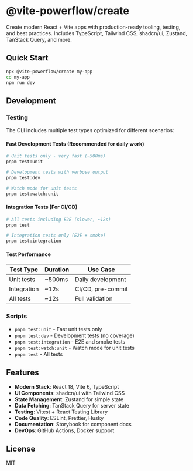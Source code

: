 # @vite-powerflow/create

Create modern React + Vite apps with production-ready tooling, testing, and best practices. Includes TypeScript, Tailwind CSS, shadcn/ui, Zustand, TanStack Query, and more.

## Quick Start

```bash
npx @vite-powerflow/create my-app
cd my-app
npm run dev
```

## Development

### Testing

The CLI includes multiple test types optimized for different scenarios:

#### Fast Development Tests (Recommended for daily work)

```bash
# Unit tests only - very fast (~500ms)
pnpm test:unit

# Development tests with verbose output
pnpm test:dev

# Watch mode for unit tests
pnpm test:watch:unit
```

#### Integration Tests (For CI/CD)

```bash
# All tests including E2E (slower, ~12s)
pnpm test

# Integration tests only (E2E + smoke)
pnpm test:integration
```

#### Test Performance

| Test Type   | Duration | Use Case          |
| ----------- | -------- | ----------------- |
| Unit tests  | ~500ms   | Daily development |
| Integration | ~12s     | CI/CD, pre-commit |
| All tests   | ~12s     | Full validation   |

### Scripts

- `pnpm test:unit` - Fast unit tests only
- `pnpm test:dev` - Development tests (no coverage)
- `pnpm test:integration` - E2E and smoke tests
- `pnpm test:watch:unit` - Watch mode for unit tests
- `pnpm test` - All tests

## Features

- **Modern Stack**: React 18, Vite 6, TypeScript
- **UI Components**: shadcn/ui with Tailwind CSS
- **State Management**: Zustand for simple state
- **Data Fetching**: TanStack Query for server state
- **Testing**: Vitest + React Testing Library
- **Code Quality**: ESLint, Prettier, Husky
- **Documentation**: Storybook for component docs
- **DevOps**: GitHub Actions, Docker support

## License

MIT
